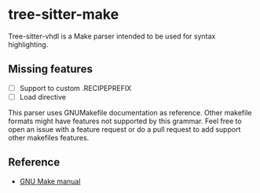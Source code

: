 # tree-sitter-make
Tree-sitter-vhdl is a Make parser intended to be used for syntax highlighting.

## Missing features
- [ ] Support to custom .RECIPEPREFIX
- [ ] Load directive

This parser uses GNUMakefile documentation as reference. Other makefile formats
might have features not supported by this grammar. Feel free to open an issue
with a feature request or do a pull request to add support other makefiles
features.

## Reference
* [GNU Make manual](https://www.gnu.org/software/make/manual/html_node/index.html)
